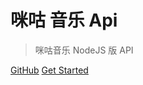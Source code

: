 # 咪咕 音乐 Api

> 咪咕音乐 NodeJS 版 API

[GitHub](https://github.com/jsososo/MiguMusicApi)
[Get Started](#咪咕musicapi)